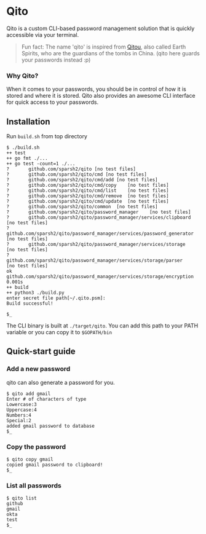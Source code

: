 # Qito

Qito is a custom CLI-based password management solution that is quickly accessible via your terminal.

> Fun fact: The name 'qito' is inspired from [Qitou](https://www.ancient-symbols.com/qitou), also called Earth Spirits, who are the guardians of the tombs in China. (qito here guards your passwords instead :p)

### Why Qito?
When it comes to your passwords, you should be in control of how it is stored and where it is stored. Qito also provides an awesome CLI interface for quick access to your passwords.

## Installation

Run `build.sh` from top directory

```
$ ./build.sh
++ test
++ go fmt ./...
++ go test -count=1 ./...
?   	github.com/sparsh2/qito	[no test files]
?   	github.com/sparsh2/qito/cmd	[no test files]
?   	github.com/sparsh2/qito/cmd/add	[no test files]
?   	github.com/sparsh2/qito/cmd/copy	[no test files]
?   	github.com/sparsh2/qito/cmd/list	[no test files]
?   	github.com/sparsh2/qito/cmd/remove	[no test files]
?   	github.com/sparsh2/qito/cmd/update	[no test files]
?   	github.com/sparsh2/qito/common	[no test files]
?   	github.com/sparsh2/qito/password_manager	[no test files]
?   	github.com/sparsh2/qito/password_manager/services/clipboard	[no test files]
?   	github.com/sparsh2/qito/password_manager/services/password_generator	[no test files]
?   	github.com/sparsh2/qito/password_manager/services/storage	[no test files]
?   	github.com/sparsh2/qito/password_manager/services/storage/parser	[no test files]
ok  	github.com/sparsh2/qito/password_manager/services/storage/encryption	0.001s
++ build
++ python3 ./build.py
enter secret file path[~/.qito.psm]: 
Build successful!

$_
```

The CLI binary is built at `./target/qito`. You can add this path to your PATH variable or you can copy it to `$GOPATH/bin`

## Quick-start guide

### Add a new password

qito can also generate a password for you.
```
$ qito add gmail
Enter # of characters of type
Lowercase:3
Uppercase:4
Numbers:4
Special:2
added gmail password to database
$_
```

### Copy the password
```
$ qito copy gmail
copied gmail password to clipboard!
$_
```

### List all passwords
```
$ qito list
github
gmail
okta
test
$_
```
